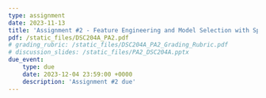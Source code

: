 ```yaml
---
type: assignment
date: 2023-11-13
title: 'Assignment #2 - Feature Engineering and Model Selection with Spark'
pdf: /static_files/DSC204A_PA2.pdf
# grading_rubric: /static_files/DSC204A_PA2_Grading_Rubric.pdf
# discussion_slides: /static_files/PA2_DSC204A.pptx
due_event: 
    type: due
    date: 2023-12-04 23:59:00 +0000
    description: 'Assignment #2 due'
---
```


<!-- Release Date: Mon, Oct 3 -->

<!-- [Statement]() and [Grading Rubric]()

Discussion by TA: Mon, May 15; [Slides PDF]()

Due Date: Friday, Jun 06. -->

<!-- This is a sample assignment. -->

